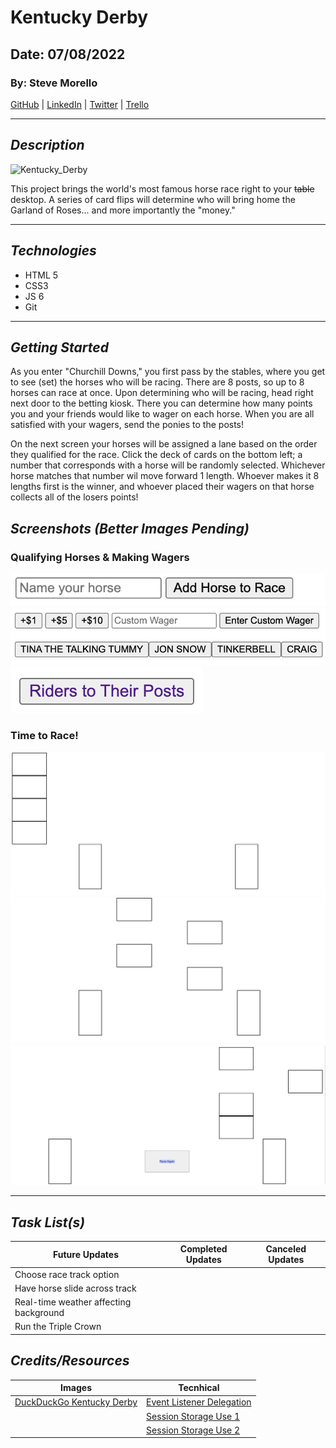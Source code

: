 # Kentucky Derby

## Date: 07/08/2022

### By: Steve Morello

[GitHub](https://github.com/scubastove4) | [LinkedIn](https://www.linkedin.com/in/stephen-morello-15286b22/) | [Twitter](https://twitter.com/scubastove4) | [Trello](https://trello.com/b/3arBzRBG/kentucky-derby-7-8-22)

---

## **_Description_**

![Kentucky_Derby](https://external-content.duckduckgo.com/iu/?u=https%3A%2F%2Fimg.covers.com%2Fcms%2Fcovers%2Fba2c2dec-b1cd-4104-931c-337f4df39e09.jpg&f=1&nofb=1)

This project brings the world's most famous horse race right to your ~~table~~ desktop. A series of card flips will determine who will bring home the Garland of Roses... and more importantly the "money."

---

## **_Technologies_**

- HTML 5
- CSS3
- JS 6
- Git

---

## **_Getting Started_**

As you enter "Churchill Downs," you first pass by the stables, where you get to see (set) the horses who will be racing. There are 8 posts, so up to 8 horses can race at once. Upon determining who will be racing, head right next door to the betting kiosk. There you can determine how many points you and your friends would like to wager on each horse. When you are all satisfied with your wagers, send the ponies to the posts!

On the next screen your horses will be assigned a lane based on the order they qualified for the race. Click the deck of cards on the bottom left; a number that corresponds with a horse will be randomly selected. Whichever horse matches that number wil move forward 1 length. Whoever makes it 8 lengths first is the winner, and whoever placed their wagers on that horse collects all of the losers points!

## **_Screenshots (Better Images Pending)_**

### Qualifying Horses & Making Wagers

![Enter_Horse_Names](Enter-Horse-Name.png)
![Wagers_Plus_Horse_Names](Wagers-Plus-Created-Horses.png)
![Send_horses_to_posts](Send-horses-to-posts.png)

### Time to Race!

![Start_of_Race](Start-of-Race.png)
![Mid-Race](Mid-Race.png)
![End-of-Race](End-of-Race.png)

---

## **_Task List(s)_**

| Future Updates                         | Completed Updates         | Canceled Updates                         |
| -------------------------------------- | ------------------------- | ---------------------------------------- |
| Choose race track option               | <!--:heavy_check_mark:--> | <!-- :heavy_check_mark: ~~Canceled~~ --> |
| Have horse slide across track          |
| Real-time weather affecting background |
| Run the Triple Crown                   |

## **_Credits/Resources_**

| Images                                                                                                                                                                        | Tecnhical                                                                                          |
| ----------------------------------------------------------------------------------------------------------------------------------------------------------------------------- | -------------------------------------------------------------------------------------------------- |
| [DuckDuckGo Kentucky Derby](hhttps://external-content.duckduckgo.com/iu/?u=https%3A%2F%2Fimg.covers.com%2Fcms%2Fcovers%2Fba2c2dec-b1cd-4104-931c-337f4df39e09.jpg&f=1&nofb=1) | [Event Listener Delegation](https://youtu.be/XF1_MlZ5l6M?t=803)                                    |
|                                                                                                                                                                               | [Session Storage Use 1](https://youtu.be/0eV-tf-W2rQ?t=320)                                        |
|                                                                                                                                                                               | [Session Storage Use 2](https://www.javaguides.net/2019/05/javascript-sessionstorage-methods.html) |
